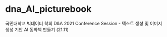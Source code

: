 # dna_AI_picturebook
국민대학교 빅데이터 학회 D&amp;A 2021 Conference Session - 텍스트 생성 및 이미지 생성 기반 AI 동화책 만들기 (21.11)
